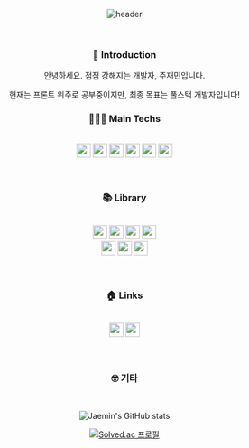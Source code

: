 <div align="center">

![header](https://capsule-render.vercel.app/api?type=waving&color=2ECCFA&height=300&section=header&text=Jaemin&fontSize=80)

<br />

<h3>🙋 Introduction</h3>
<p>안녕하세요. 점점 강해지는 개발자, 주재민입니다.</p>
<p>현재는 프론트 위주로 공부중이지만, 최종 목표는 풀스택 개발자입니다!</p>


<h3> 👩🏻‍💻 Main Techs </h3><br />
<img src="https://img.shields.io/badge/HTML5-E34F26?style=plastic&logo=HTML5&logoColor=ffffff" height="25px" />
<img src="https://img.shields.io/badge/css3-1572B6?style=plastic&logo=css3&logoColor=ffffff" height="25px" />
<img src="https://img.shields.io/badge/javascript-F7DF1E?style=plastic&logo=javascript&logoColor=ffffff" height="25px" />
<img src="https://img.shields.io/badge/typescript-3178C6?style=plastic&logo=typescript&logoColor=ffffff" height="25px" />
<img src="https://img.shields.io/badge/react-61DAFB?style=plastic&logo=react&logoColor=ffffff" height="25px" />
<img src="https://img.shields.io/badge/nodedotjs-339933?style=plastic&logo=nodedotjs&logoColor=ffffff" height="25px" />

<br />
<br />
<br />

<h3>📚 Library</h3><br />
<img src="https://img.shields.io/badge/redux-764ABC?style=plastic&logo=redux&logoColor=ffffff" height="25px" />
<img src="https://img.shields.io/badge/axios-5A29E4?style=plastic&logo=axios&logoColor=ffffff" height="25px" />
<img src="https://img.shields.io/badge/reacthookform-EC5998?style=plastic&logo=reacthookform&logoColor=ffffff" height="25px" />
<img src="https://img.shields.io/badge/reactrouter-CA4245?style=plastic&logo=reactrouter&logoColor=ffffff" height="25px" />
<br />
<img src="https://img.shields.io/badge/express-000000?style=plastic&logo=express&logoColor=ffffff" height="25px" />
<img src="https://img.shields.io/badge/ReactQuery-FF4154?style=plastic&logo=reactquery&logoColor=ffffff" height="25px" />
<img src="https://img.shields.io/badge/styledcomponents-DB7093?style=plastic&logo=styledcomponents&logoColor=ffffff" height="25px" />

<br />
<br />
<br />

<h3>🏠 Links</h3><br />
<a href="https://jmjjjmj.tistory.com/"><img src="https://img.shields.io/badge/tistory-000000?style=plastic&logo=tistory&logoColor=ffffff" height="25px" /></a>
<a href="https://github.com/als982001"><img src="https://img.shields.io/badge/github-181717?style=plastic&logo=github&logoColor=ffffff" height="25px" /></a>

<br />
<br />
<br />

<h3>🤓 기타</h3><br />

![Jaemin's GitHub stats](https://github-readme-stats.vercel.app/api?username=als982001&theme=dark&show_icons=true)

[![Solved.ac
프로필](http://mazassumnida.wtf/api/v2/generate_badge?boj=als982001)](https://solved.ac/als982001)

</div>
